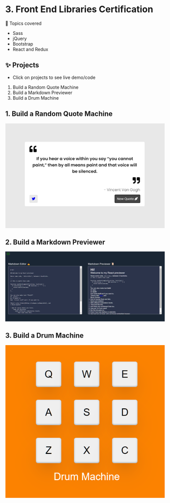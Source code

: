 # 3. Front End Libraries Certification

 🎯 Topics covered
 * Sass
 * jQuery
 * Bootstrap
 * React and Redux
 
 
## ✨ Projects 
* Click on projects to see live demo/code

1. Build a Random Quote Machine
2. Build a Markdown Previewer
3. Build a Drum Machine

## 1. Build a Random Quote Machine
[![](https://github.com/abhiramready/Full-Stack-Journey/blob/main/images/quote.png)](https://codepen.io/abhiramready/full/OJpmYVQ)

## 2. Build a Markdown Previewer
[![](https://github.com/abhiramready/Full-Stack-Journey/blob/main/images/markdown.png)](https://codepen.io/abhiramready/full/QWpabLK)

## 3. Build a Drum Machine
[![](https://github.com/abhiramready/Full-Stack-Journey/blob/main/images/drum-machine.png)](https://codepen.io/abhiramready/full/poepVYb)
